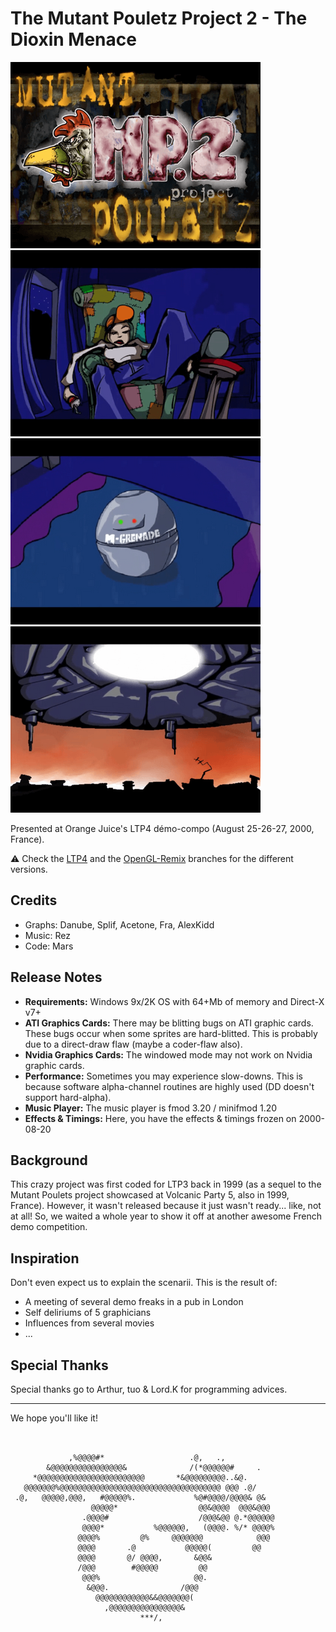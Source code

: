 # The Mutant Pouletz Project 2 - The Dioxin Menace

![MPP2 Title screen](img/mmp2-000.png) ![Girl watching TV](img/mmp2-001.png) ![Mutant Grenade ready to explode](img/mmp2-002.png) ![Giant spaceship above the city](img/mmp2-003.png)

Presented at Orange Juice's LTP4 démo-compo (August 25-26-27, 2000, France).

:warning: Check the [LTP4](https://github.com/Mutantinc/MP2---The-Dioxin-Menace/tree/LTP4) and the [OpenGL-Remix](https://github.com/Mutantinc/MP2---The-Dioxin-Menace/tree/OpenGL-Remix) branches for the different versions.

## Credits

- Graphs: Danube, Splif, Acetone, Fra, AlexKidd
- Music: Rez
- Code: Mars

## Release Notes

- **Requirements:** Windows 9x/2K OS with 64+Mb of memory and Direct-X v7+
- **ATI Graphics Cards:** There may be blitting bugs on ATI graphic cards. These bugs occur when some sprites are hard-blitted. This is probably due to a direct-draw flaw (maybe a coder-flaw also).
- **Nvidia Graphics Cards:** The windowed mode may not work on Nvidia graphic cards.
- **Performance:** Sometimes you may experience slow-downs. This is because software alpha-channel routines are highly used (DD doesn't support hard-alpha).
- **Music Player:** The music player is fmod 3.20 / minifmod 1.20
- **Effects & Timings:** Here, you have the effects & timings frozen on 2000-08-20

## Background

This crazy project was first coded for LTP3 back in 1999 (as a sequel to the Mutant Poulets project showcased at Volcanic Party 5, also in 1999, France). However, it wasn't released because it just wasn't ready... like, not at all! So, we waited a whole year to show it off at another awesome French demo competition.

## Inspiration

Don't even expect us to explain the scenarii. This is the result of:

- A meeting of several demo freaks in a pub in London
- Self deliriums of 5 graphicians
- Influences from several movies
- ...

## Special Thanks

Special thanks go to Arthur, tuo & Lord.K for programming advices.

---

We hope you'll like it!

```
                                                            
                                                            
             ,%@@@@#*                   .@,   .,            
        &@@@@@@@@@@@@@@@@&              /(*@@@@@@#     .    
     *@@@@@@@@@@@@@@@@@@@@@@@@       *&@@@@@@@@@..&@.       
   @@@@@@@%@@@@@@@@@@@@@@@@@@@@@@@@@@@@@@@@@@@@ @@@ .@/     
 .@,   @@@@@,@@@,   #@@@@@%.             %@#@@@@/@@@@& @&   
                  @@@@@*                  @@&@@@@  @@@&@@@  
                .@@@@#                    /@@@&@@ @.*@@@@@@ 
                @@@@*           %@@@@@@,   (@@@@. %/* @@@@% 
               @@@@%         @%     @@@@@@@            @@@  
               @@@@       .@           @@@@@(         @@    
               @@@@       @/ @@@@,       &@@&               
               /@@@        #@@@@@         @@                
                @@@%                     @@.                
                 &@@@.                /@@@                  
                   @@@@@@@@@@@@&&@@@@@@@(                   
                     ,@@@@@@@@@@@@@@@@&                     
                             ***/,                          
                                                            
                                                            
```
